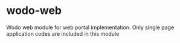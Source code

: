 # wodo-web
Wodo web module for web portal implementation. Only single page application codes are included in this module
